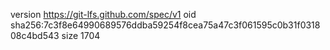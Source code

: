version https://git-lfs.github.com/spec/v1
oid sha256:7c3f8e64990689576ddba59254f8cea75a47c3f061595c0b31f031808c4bd543
size 1704
